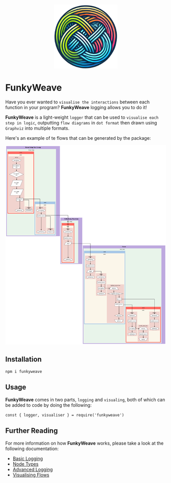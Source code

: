 <div align="center">
<img src="./images/funkyweave.png" alt="Logo" style="width:200px;"/>
</div>

# FunkyWeave

Have you ever wanted to `visualise the interactions` between each function in your program? **FunkyWeave** logging allows you to do it!

**FunkyWeave** is a light-weight `logger` that can be used to `visualise each step in logic`, outputting `flow diagrams` in `dot format` then drawn using `Graphviz` into multiple formats.

Here's an example of te flows that can be generated by the package:

<img src="./images/cover_flow3.png" alt="cover_flow"/>

## Installation

```
npm i funkyweave
```

## Usage

**FunkyWeave** comes in two parts, `logging` and `visualing`, both of which can be added to code by doing the following:

```
const { logger, visualiser } = require('funkyweave')
```

## Further Reading

For more information on how **FunkyWeave** works, please take a look at the following documentation:

* [Basic Logging](/docs/basic_logging.md)
* [Node Types](/docs/nodes.md)
* [Advanced Logging](/docs/advanced_logging.md)
* [Visualising Flows](/docs/visualiser.md)